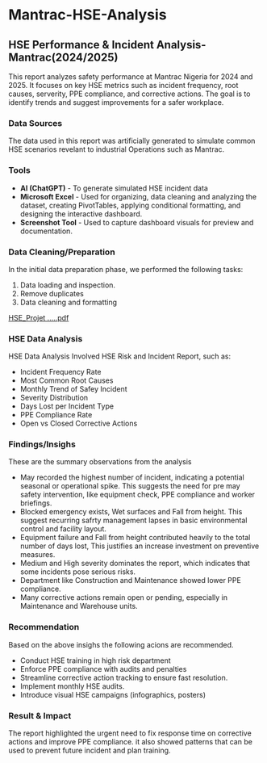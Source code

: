 # Mantrac-HSE-Analysis
## HSE Performance & Incident Analysis-Mantrac(2024/2025)

This report analyzes safety performance at Mantrac Nigeria for 2024 and 2025. It focuses on key HSE metrics such as incident frequency, root causes, serverity, PPE compliance, and corrective actions. The goal is to identify trends and suggest improvements for a safer workplace.

### Data Sources

The data used in this report was artificially generated to simulate common HSE scenarios revelant to industrial Operations such as Mantrac.

### Tools

- **AI (ChatGPT)** - To generate simulated HSE incident data 
- **Microsoft Excel** - Used for organizing, data cleaning and analyzing the dataset, creating PivotTables, applying conditional formatting, and designing the interactive dashboard.
- **Screenshot Tool** - Used to capture dashboard visuals for preview and documentation.


### Data Cleaning/Preparation

In the initial data preparation phase, we performed the following tasks:
1. Data loading and inspection.
2. Remove duplicates 
3. Data cleaning and formatting


[HSE_Projet .....pdf](https://github.com/user-attachments/files/21419265/HSE_Projet.pdf)

### HSE Data Analysis

HSE Data Analysis Involved HSE Risk and Incident Report, such as:

- Incident Frequency Rate
- Most Common Root Causes
- Monthly Trend of Safey Incident 
- Severity Distribution 
- Days Lost per Incident Type 
- PPE Compliance Rate
- Open vs Closed Corrective Actions

### Findings/Insighs
These are the summary observations from the analysis
- May recorded the highest number of incident, indicating a potential seasonal or operational spike. This suggests the need for pre may safety intervention, like equipment check, PPE compliance and worker briefings.
- Blocked emergency exists, Wet surfaces and Fall from height. This suggest recurring safrty management lapses in basic environmental control and facility layout.
- Equipment failure and Fall from height contributed heavily to the total number of days lost, This justifies an increase investment on preventive measures.
- Medium and High severity dominates the report, which indicates that some incidents pose serious risks.
- Department like Construction and Maintenance showed lower PPE compliance.
- Many corrective actions remain open or pending, especially in Maintenance and Warehouse units.

 ### Recommendation 
 Based on the above insighs the following acions are recommended.
 - Conduct HSE training in high risk department
 - Enforce PPE compliance with audits and penalties
 - Streamline corrective action tracking to ensure fast resolution.
 - Implement monthly HSE audits.
 - Introduce visual HSE campaigns (infographics, posters)

 ### Result & Impact 
 The report highlighted the urgent need to fix response time on corrective actions and improve PPE compliance. it also showed patterns that can be used to prevent future incident and plan training.
